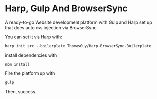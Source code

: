 # Harp, Gulp And BrowserSync

A ready-to-go Website development platform with Gulp and Harp set up that does auto css injection via BrowserSync.

You can set it via Harp with:

```console
harp init src --boilerplate ThomasGuy/Harp-BrowserSync-Boilerplate
```
install dependencies with

```console
npm install

```
Fire the platform up with

```console
gulp
```

Then, success.
